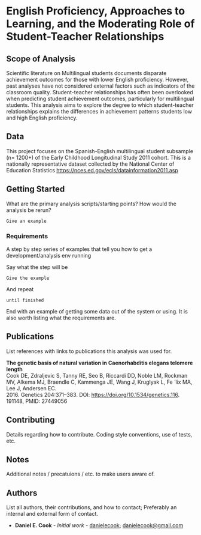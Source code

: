 # English Proficiency, Approaches to Learning, and the Moderating Role of Student-Teacher Relationships

## Scope of Analysis
Scientific literature on Multilingual students documents disparate achievement outcomes for those with lower English proficiency. However, past analyses have not considered external factors such as indicators of the classroom quality. Student-teacher relationships has often been overlooked when predicting student achievement outcomes, particularly for multilingual students. This analysis aims to explore the degree to which student-teacher relationships explains the differences in achievement patterns students low and high English proficiency.

## Data

This project focuses on the Spanish-English multilingual student subsample (n= 1200+) of the Early Childhood Longitudinal Study 2011 cohort. This is a nationally representative dataset collected by the National Center of Education Statistics <https://nces.ed.gov/ecls/datainformation2011.asp> 

## Getting Started

What are the primary analysis scripts/starting points? How would the analysis be rerun?

```
Give an example
```

### Requirements

A step by step series of examples that tell you how to get a development/analysis env running

Say what the step will be

```
Give the example
```

And repeat

```
until finished
```

End with an example of getting some data out of the system or using. It is also worth listing what the requirements are.

## Publications

List references with links to publications this analysis was used for.

 __The genetic basis of natural variation in Caenorhabditis elegans telomere length__<br />
Cook DE, Zdraljevic S, Tanny RE, Seo B, Riccardi DD, Noble LM, Rockman MV, Alkema MJ, Braendle C, Kammenga JE, Wang J, Kruglyak L, Fe ́ lix MA, Lee J, Andersen EC. <br />
2016. Genetics 204:371–383. DOI: https://doi.org/10.1534/genetics.116. 191148, PMID: 27449056

## Contributing

Details regarding how to contribute. Coding style conventions, use of tests, etc.

## Notes

Additional notes / precatuions / etc. to make users aware of.

## Authors

List all authors, their contributions, and how to contact; Preferably an internal and external form of contact.

* **Daniel E. Cook** - *Initial work* - [danielecook](https://github.com/danielecook); danielecook@gmail.com
